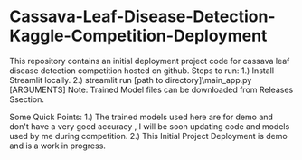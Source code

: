 # Cassava-Leaf-Disease-Detection-Kaggle-Competition-Deployment
This repository contains an initial deployment project code for cassava leaf disease detection competition hosted on github.
Steps to run:
1.) Install Streamlit locally.
2.) streamlit run [path to directory]\main_app.py [ARGUMENTS]
Note: Trained Model files can be downloaded from Releases Ssection.

Some Quick Points:
1.) The trained models used here are for demo and don't have a very good accuracy , I will be soon updating code and models used by me during competition.
2.) This Initial Project Deployment is demo and is a work in progress.


